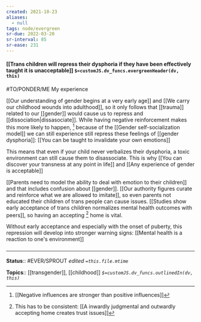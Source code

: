 ```yaml
---
created: 2021-10-23
aliases:
  - null
tags: node/evergreen
sr-due: 2022-03-20
sr-interval: 85
sr-ease: 231
---
```


#### [[Trans children will repress their dysphoria if they have been effectively taught it is unacceptable]] `$=customJS.dv_funcs.evergreenHeader(dv, this)`

#TO/PONDER/ME My experience

 [[Our understanding of gender begins at a very early age]] and [[We carry our childhood wounds into adulthood]], so it only follows that [[trauma]] related to our [[gender]] would cause us to repress and [[dissociation|dissasociate]]. While having negative reinforcement makes this more likely to happen, [^1] because of the [[Gender self-socialization model]] we can still experience still repress these feelings of [[gender dysphoria]]: [[You can be taught to invalidate your own emotions]]

[^1]: [[Negative influences are stronger than positive influences]]

This means that even if your child never verbalizes their dysphoria, a toxic environment can still cause them to disassociate. 
This is why [[You can discover your transness at any point in life]] and [[Any experience of gender is acceptable]]

[[Parents need to model the ability to deal with emotion to their children]] and that includes confusion about [[gender]].
[[Our authority figures curate and reinforce what we are allowed to imitate]], so even parents not educated their children of trans people can cause issues.
[[Studies show early acceptance of trans children normalizes mental health outcomes with peers]], so having an accepting [^2] home is vital.

[^2]: This has to be consistent: [[A inwardly judgmental and outwardly accepting home creates trust issues]]

Without early acceptance and especially with the onset of puberty, this repression will develop into stronger warning signs: [[Mental health is a reaction to one's environment]] 


### <hr class="footnote"/>

**Status**:: #EVER/SPROUT 
*edited `=this.file.mtime`*

**Topics**:: [[transgender]], [[childhood]]
*`$=customJS.dv_funcs.outlinedIn(dv, this)`*